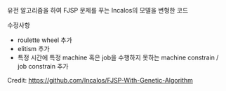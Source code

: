 유전 알고리즘을 하여 FJSP 문제를 푸는 Incalos의 모델을 변형한 코드


수정사항
  - roulette wheel 추가
  - elitism 추가
  - 특정 시간에 특정 machine 혹은 job을 수행하지 못하는 machine constrain / job constrain 추가

Credit: https://github.com/Incalos/FJSP-With-Genetic-Algorithm

